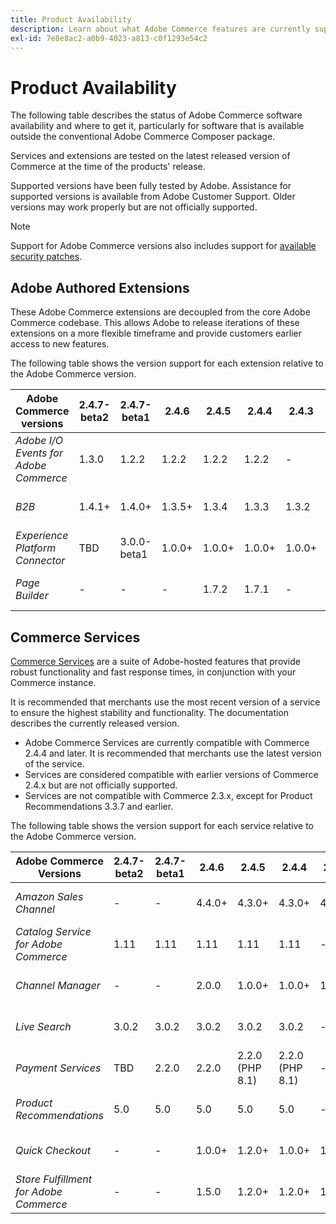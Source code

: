 ```yaml
---
title: Product Availability
description: Learn about what Adobe Commerce features are currently supported and check their compatibility with specific Adobe Commerce releases.
exl-id: 7e8e8ac2-a0b9-4023-a813-c0f1293e54c2
---
```

# Product Availability

The following table describes the status of Adobe Commerce software availability and where to get it, particularly for software that is available outside the conventional Adobe Commerce Composer package.

Services and extensions are tested on the latest released version of Commerce at the time of the products' release.

Supported versions have been fully tested by Adobe. Assistance for supported versions is available from Adobe Customer Support. Older versions may work properly but are not officially supported.

>[!NOTE]
>
>Support for Adobe Commerce versions also includes support for [available security patches](versions.md).

## Adobe Authored Extensions

These Adobe Commerce extensions are decoupled from the core Adobe Commerce codebase. This allows Adobe to release iterations of these extensions on a more flexible timeframe and provide customers earlier access to new features.


The following table shows the version support for each extension relative to the Adobe Commerce version.

| **Adobe Commerce versions**           | 2.4.7-beta2 | 2.4.7-beta1 | 2.4.6  | 2.4.5  | 2.4.4  | 2.4.3  |                                                                                                                                                                                                                                          |
|---------------------------------------|-------------|-------------|--------|--------|--------|--------|------------------------------------------------------------------------------------------------------------------------------------------------------------------------------------------------------------------------------------------|
| _Adobe I/O Events for Adobe Commerce_ | 1.3.0         | 1.2.2       | 1.2.2  | 1.2.2  | 1.2.2  | -      | [Composer](https://developer.adobe.com/commerce/extensibility/events/installation/) <br/>[Release Notes](https://developer.adobe.com/commerce/extensibility/events/release-notes/)                                                           |
| _B2B_                                 | 1.4.1+         | 1.4.0+      | 1.3.5+ | 1.3.4  | 1.3.3  | 1.3.2  | [Composer](https://experienceleague.adobe.com/docs/commerce-admin/b2b/install.html) <br/> [Release Notes](https://experienceleague.adobe.com/docs/commerce-admin/b2b/release-notes.html)                                                 |
| _Experience Platform Connector_       | TBD         | 3.0.0-beta1 | 1.0.0+ | 1.0.0+ | 1.0.0+ | 1.0.0+ | [Marketplace](https://commercemarketplace.adobe.com/magento-experience-platform-connector.html)<br/>[Release Notes](https://experienceleague.adobe.com/docs/commerce-merchant-services/experience-platform-connector/release-notes.html) |
| _Page Builder_                        | -           | -           | -      | 1.7.2  | 1.7.1  | -      | [User Guide](https://experienceleague.adobe.com/docs/commerce-admin/page-builder/guide-overview.html)<br/> [Release Notes](https://experienceleague.adobe.com/docs/commerce-admin/page-builder/release-notes.html)                       |

## Commerce Services

[Commerce Services](https://experienceleague.adobe.com/docs/commerce-merchant-services/user-guides/home.html) are a suite of Adobe-hosted features that provide robust functionality and fast response times, in conjunction with your Commerce instance.

It is recommended that merchants use the most recent version of a service to ensure the highest stability and functionality. The documentation describes the currently released version.

* Adobe Commerce Services are currently compatible with Commerce 2.4.4 and later. It is recommended that merchants use the latest version of the service.
* Services are considered compatible with earlier versions of Commerce 2.4.x but are not officially supported.
* Services are not compatible with Commerce 2.3.x, except for Product Recommendations 3.3.7 and earlier.

The following table shows the version support for each service relative to the Adobe Commerce version.

| **Adobe Commerce Versions**            | 2.4.7-beta2 | 2.4.7-beta1 | 2.4.6  | 2.4.5           | 2.4.4           | 2.4.3  |                                                                                                                                                                                                                                                |
|----------------------------------------|-------------|-------------|--------|-----------------|-----------------|--------|------------------------------------------------------------------------------------------------------------------------------------------------------------------------------------------------------------------------------------------------|
| _Amazon Sales Channel_                 | -           | -           | 4.4.0+ | 4.3.0+          | 4.3.0+          | 4.3.0+ | [Marketplace](https://commercemarketplace.adobe.com/magento-module-amazon.html)<br/> [Release Notes](https://experienceleague.adobe.com/docs/commerce-channels/amazon/release-notes.html)                                                      |
| _Catalog Service for Adobe Commerce_   | 1.11         | 1.11       | 1.11  | 1.11           | 1.11           | -      | [Overview](https://experienceleague.adobe.com/docs/commerce-merchant-services/catalog-service/guide-overview.html)<br/> [Release Notes](https://experienceleague.adobe.com/docs/commerce-merchant-services/catalog-service/release-notes.html) |
| _Channel Manager_                      | -           | -           | 2.0.0  | 1.0.0+          | 1.0.0+          | 1.0.0+ | [Marketplace](https://commercemarketplace.adobe.com/magento-channel-manager.html)<br/> [Release Notes](https://experienceleague.adobe.com/docs/commerce-channels/channel-manager/release-notes.html)                                           |
| _Live Search_                          | 3.0.2         | 3.0.2       | 3.0.2  | 3.0.2           | 3.0.2           | -      | [Marketplace](https://commercemarketplace.adobe.com/magento-live-search.html)<br/>[Release Notes](https://experienceleague.adobe.com/docs/commerce-merchant-services/live-search/release-notes.html)                                           |
| _Payment Services_                     | TBD         | 2.2.0       | 2.2.0  | 2.2.0 (PHP 8.1) | 2.2.0 (PHP 8.1) | -      | [Marketplace](https://commercemarketplace.adobe.com/magento-payment-services.html)<br/> [Release Notes](https://commercemarketplace.adobe.com/magento-payment-services.html)                                                                   |
| _Product Recommendations_              | 5.0         | 5.0         | 5.0    | 5.0             | 5.0             | -      | [Marketplace](https://commercemarketplace.adobe.com/magento-product-recommendations.html)<br/> [Release Notes](https://experienceleague.adobe.com/docs/commerce-merchant-services/product-recommendations/release-notes.html)                  |
| _Quick Checkout_                       | -           | -           | 1.0.0+ | 1.2.0+          | 1.0.0+          | 1.2.0+ | [Marketplace](https://commercemarketplace.adobe.com/magento-quick-checkout.html)<br/> [Release Notes](https://experienceleague.adobe.com/docs/commerce-merchant-services/product-recommendations/release-notes.html)                           |
| _Store Fulfillment for Adobe Commerce_ | -           | -           | 1.5.0  | 1.2.0+          | 1.2.0+          | 1.2.0+ | [Marketplace](https://commercemarketplace.adobe.com/store-fulfillment-magento-walmart.html)<br/> [Release Notes](https://experienceleague.adobe.com/docs/commerce-merchant-services/store-fulfillment/release-notes.html)                      |
